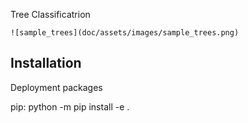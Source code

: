 Tree Classificatrion

```
![sample_trees](doc/assets/images/sample_trees.png)
```

## Installation

Deployment packages

pip: python -m pip install -e .
